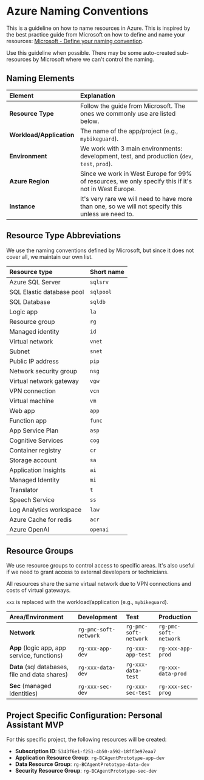 # Azure Naming Conventions

This is a guideline on how to name resources in Azure. This is inspired by the best practice guide from Microsoft on how to define and name your resources: [Microsoft - Define your naming convention](https://learn.microsoft.com/en-us/azure/cloud-adoption-framework/ready/azure-best-practices/resource-naming).

Use this guideline when possible. There may be some auto-created sub-resources by Microsoft where we can't control the naming.

## Naming Elements

| Element | Explanation |
| :--- | :--- |
| **Resource Type** | Follow the guide from Microsoft. The ones we commonly use are listed below. |
| **Workload/Application** | The name of the app/project (e.g., `mybikeguard`). |
| **Environment** | We work with 3 main environments: development, test, and production (`dev`, `test`, `prod`). |
| **Azure Region** | Since we work in West Europe for 99% of resources, we only specify this if it's not in West Europe. |
| **Instance** | It's very rare we will need to have more than one, so we will not specify this unless we need to. |

## Resource Type Abbreviations

We use the naming conventions defined by Microsoft, but since it does not cover all, we maintain our own list.

| Resource type | Short name |
| :--- | :--- |
| Azure SQL Server | `sqlsrv` |
| SQL Elastic database pool | `sqlpool` |
| SQL Database | `sqldb` |
| Logic app | `la` |
| Resource group | `rg` |
| Managed identity | `id` |
| Virtual network | `vnet` |
| Subnet | `snet` |
| Public IP address | `pip` |
| Network security group | `nsg` |
| Virtual network gateway | `vgw` |
| VPN connection | `vcn` |
| Virtual machine | `vm` |
| Web app | `app` |
| Function app | `func` |
| App Service Plan | `asp` |
| Cognitive Services | `cog` |
| Container registry | `cr` |
| Storage account | `sa` |
| Application Insights | `ai` |
| Managed Identity | `mi` |
| Translator | `t` |
| Speech Service | `ss` |
| Log Analytics workspace | `law` |
| Azure Cache for redis | `acr` |
| Azure OpenAI | `openai` |


## Resource Groups

We use resource groups to control access to specific areas. It's also useful if we need to grant access to external developers or technicians.

All resources share the same virtual network due to VPN connections and costs of virtual gateways.

`xxx` is replaced with the workload/application (e.g., `mybikeguard`).

| Area/Environment | Development | Test | Production |
| :--- | :--- | :--- | :--- |
| **Network** | `rg-pmc-soft-network` | `rg-pmc-soft-network` | `rg-pmc-soft-network` |
| **App** (logic app, app service, functions) | `rg-xxx-app-dev` | `rg-xxx-app-test` | `rg-xxx-app-prod` |
| **Data** (sql databases, file and data shares) | `rg-xxx-data-dev` | `rg-xxx-data-test` | `rg-xxx-data-prod` |
| **Sec** (managed identities) | `rg-xxx-sec-dev` | `rg-xxx-sec-test` | `rg-xxx-sec-prog` |

## Project Specific Configuration: Personal Assistant MVP

For this specific project, the following resources will be created:

* **Subscription ID**: `5343f6e1-f251-4b50-a592-18ff3e97eaa7`
* **Application Resource Group**: `rg-BCAgentPrototype-app-dev`
* **Data Resource Group**: `rg-BCAgentPrototype-data-dev`
* **Security Resource Group**: `rg-BCAgentPrototype-sec-dev`
